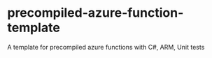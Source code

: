 # precompiled-azure-function-template
A template for precompiled azure functions with C#, ARM, Unit tests
